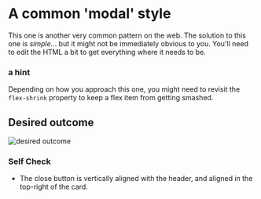 # A common 'modal' style
This one is another very common pattern on the web. The solution to this one is _simple_... but it might not be immediately obvious to you. You'll need to edit the HTML a bit to get everything where it needs to be.

### a hint
Depending on how you approach this one, you might need to revisit the `flex-shrink` property to keep a flex item from getting smashed.

## Desired outcome

![desired outcome](./desired-outcome.png)

### Self Check

<!-- - The blue icon is aligned to the left. -->
<!-- - There is equal space on either side of the icon (the gaps between the icon and the edge of the card, and the icon and the text, are the same). -->
<!-- - There is padding around the edge of the modal. -->
<!-- - The header, text, and buttons are aligned with each other. -->
<!-- - The header is bold and a slightly larger text-size than the text. -->
- The close button is vertically aligned with the header, and aligned in the top-right of the card.